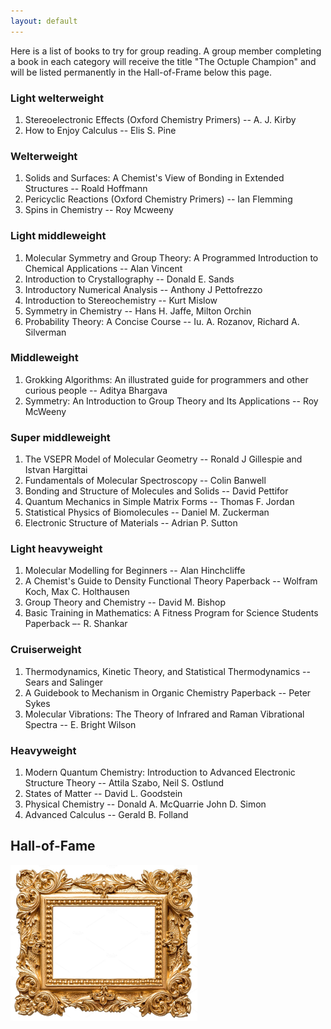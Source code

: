```yaml
---
layout: default
---
```

Here is a list of books to try for group reading. A group member completing a book in each category will receive the title "The Octuple Champion" and will be listed permanently in the Hall-of-Frame below this page.

### Light welterweight
1. Stereoelectronic Effects (Oxford Chemistry Primers) -- A. J. Kirby      
2. How to Enjoy Calculus -- Elis S. Pine 

### Welterweight 
1. Solids and Surfaces: A Chemist's View of Bonding in Extended Structures -- Roald Hoffmann   
2. Pericyclic Reactions (Oxford Chemistry Primers) -- Ian Flemming
3. Spins in Chemistry -- Roy Mcweeny

### Light middleweight    
1. Molecular Symmetry and Group Theory: A Programmed Introduction to Chemical Applications -- Alan Vincent   
2. Introduction to Crystallography -- Donald E. Sands   
3. Introductory Numerical Analysis -- Anthony J Pettofrezzo   
4. Introduction to Stereochemistry -- Kurt Mislow   
5. Symmetry in Chemistry -- Hans H. Jaffe, Milton Orchin   
6. Probability Theory: A Concise Course -- Iu. A. Rozanov, Richard A. Silverman 

### Middleweight   
1. Grokking Algorithms: An illustrated guide for programmers and other curious people -- Aditya Bhargava   
2. Symmetry: An Introduction to Group Theory and Its Applications -- Roy McWeeny    

### Super middleweight   
1. The VSEPR Model of Molecular Geometry -- Ronald J Gillespie and Istvan Hargittai    
2. Fundamentals of Molecular Spectroscopy -- Colin Banwell     
3. Bonding and Structure of Molecules and Solids -- David Pettifor    
4. Quantum Mechanics in Simple Matrix Forms -- Thomas F. Jordan    
5. Statistical Physics of Biomolecules -- Daniel M. Zuckerman    
6. Electronic Structure of Materials -- Adrian P. Sutton   

### Light heavyweight   
1. Molecular Modelling for Beginners -- Alan Hinchcliffe    
2. A Chemist's Guide to Density Functional Theory Paperback -- Wolfram Koch, Max C. Holthausen 
3. Group Theory and Chemistry -- David M. Bishop    
4. Basic Training in Mathematics: A Fitness Program for Science Students Paperback –- R. Shankar    

### Cruiserweight   
1. Thermodynamics, Kinetic Theory, and Statistical Thermodynamics -- Sears and Salinger   
2. A Guidebook to Mechanism in Organic Chemistry Paperback -- Peter Sykes   
3. Molecular Vibrations: The Theory of Infrared and Raman Vibrational Spectra -- E. Bright Wilson    

### Heavyweight 
1. Modern Quantum Chemistry: Introduction to Advanced Electronic Structure Theory -- Attila Szabo, Neil S. Ostlund   
2. States of Matter -- David L. Goodstein   
3. Physical Chemistry -- Donald A. McQuarrie John D. Simon    
4. Advanced Calculus -- Gerald B. Folland


## Hall-of-Fame   
<img src="assets/img/frame.jpeg"  height="250">


